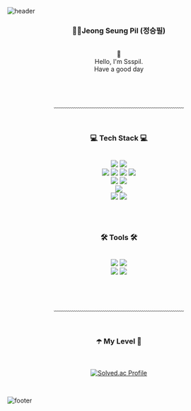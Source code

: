 ![header](https://capsule-render.vercel.app/api?type=waving&&color=gradient&height=100&section=header&fontSize=90)

<div align = "center">

<h3>🧑‍💻Jeong Seung Pil (정승필)</h3><br/>
🎁<br>
Hello, I'm Ssspil.<br/>
Have a good day

<br/><br/>

﹏﹏﹏﹏﹏﹏﹏﹏﹏﹏﹏﹏﹏﹏﹏﹏﹏﹏﹏﹏﹏

<br/>
 
 <!------기술 영역 시작--------------------------------------------------------------------------------------------->
<h3>💻 Tech Stack 💻</h3>
 
<br> <!-- Front -->
<img src="https://img.shields.io/badge/jquery-0769AD?style=flat&logo=jquery&logoColor=white">
<img src="https://img.shields.io/badge/bootstrap-7952B3?style=flat&logo=bootstrap&logoColor=white">
<br> <!-- Back -->
<img src="https://img.shields.io/badge/java-007396?style=flat&logo=java&logoColor=white">
<img src="https://img.shields.io/badge/SpringBoot-6DB33F?style=flat&logo=SpringBoot&logoColor=white">
<img src="https://img.shields.io/badge/JavaScript-F7DF1E?style=flat&logo=JavaScript&logoColor=white"/> 
<img src="https://img.shields.io/badge/Node.js-339933?style=flat&logo=Node.js&logoColor=white">
<br> <!-- DB -->
<img src="https://img.shields.io/badge/oracle-F80000?style=flat&logo=oracle&logoColor=white">
<img src="https://img.shields.io/badge/PostgreSQL-4169E1?style=flat&logo=PostgreSQL&logoColor=white">
<br> <!-- Server -->
<img src="https://img.shields.io/badge/Nginx-009639?style=flat&logo=nginx&logoColor=white">
<br> <!-- DevOps -->
<img src="https://img.shields.io/badge/Jenkins-D24939?style=flat&logo=jenkins&logoColor=white">
<img src="https://img.shields.io/badge/Docker-2496ED?style=flat&logo=Docker&logoColor=white">
<br>

 

<!--------기술 영역 끝------------------------------------------------------------------------------------------->

<br/><br/>

 <!---------툴 영역 시작------------------------------------------------------------------------------------------>
<h3>🛠️ Tools 🛠️</h3>
 
<br/>

 <img src="https://img.shields.io/badge/Visual Studio Code-007ACC?style=flat&logo=Visual Studio Code&logoColor=white"/> 
 <img src="https://img.shields.io/badge/IntelliJ IDEA-000000.svg?style=flat-squares&logo=intellij-idea&logoColor=white">
 <br>
 <img src="https://img.shields.io/badge/GitHub-181717?style=flat&logo=GitHub&logoColor=white"/>
 <img src="https://img.shields.io/badge/GitLab-FC6D26?style=flat&logo=GitLab&logoColor=white"/>
<!----------툴 영역 끝------------------------------------------------------------------------------->

<br/><br/>

﹏﹏﹏﹏﹏﹏﹏﹏﹏﹏﹏﹏﹏﹏﹏﹏﹏﹏﹏﹏﹏

<br/>

<h3>☂️ My Level 🌈</h3>

<br>

[![Solved.ac Profile](http://mazassumnida.wtf/api/v2/generate_badge?boj=aox)](https://solved.ac/aox/)


</div>

<br/>

![footer](https://capsule-render.vercel.app/api?type=waving&&color=gradient&height=100&section=footer&fontSize=90)

